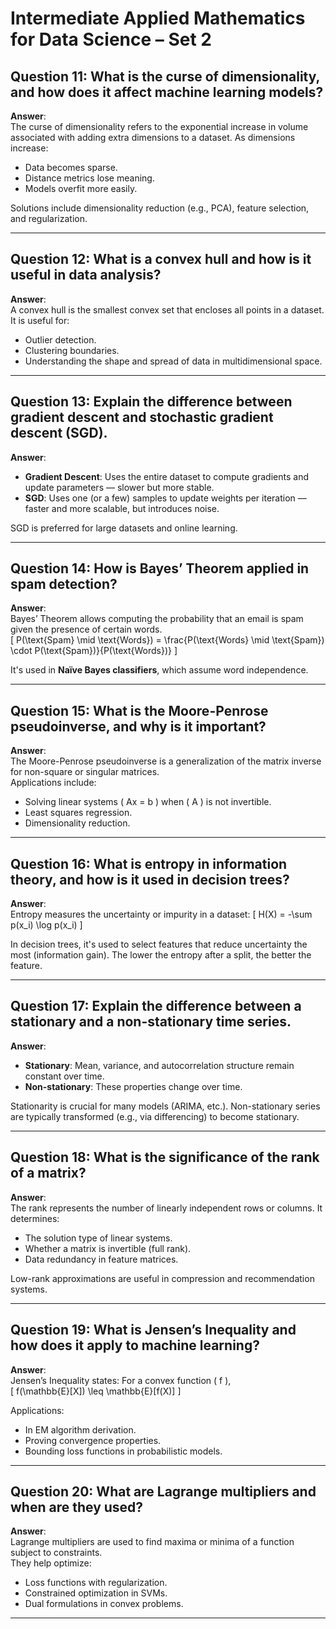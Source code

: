 # Intermediate Applied Mathematics for Data Science – Set 2

## Question 11: What is the curse of dimensionality, and how does it affect machine learning models?

**Answer**:  
The curse of dimensionality refers to the exponential increase in volume associated with adding extra dimensions to a dataset. As dimensions increase:

- Data becomes sparse.
- Distance metrics lose meaning.
- Models overfit more easily.

Solutions include dimensionality reduction (e.g., PCA), feature selection, and regularization.

---

## Question 12: What is a convex hull and how is it useful in data analysis?

**Answer**:  
A convex hull is the smallest convex set that encloses all points in a dataset. It is useful for:

- Outlier detection.
- Clustering boundaries.
- Understanding the shape and spread of data in multidimensional space.

---

## Question 13: Explain the difference between gradient descent and stochastic gradient descent (SGD).

**Answer**:  
- **Gradient Descent**: Uses the entire dataset to compute gradients and update parameters — slower but more stable.
- **SGD**: Uses one (or a few) samples to update weights per iteration — faster and more scalable, but introduces noise.

SGD is preferred for large datasets and online learning.

---

## Question 14: How is Bayes’ Theorem applied in spam detection?

**Answer**:  
Bayes’ Theorem allows computing the probability that an email is spam given the presence of certain words.  
\[ P(\text{Spam} \mid \text{Words}) = \frac{P(\text{Words} \mid \text{Spam}) \cdot P(\text{Spam})}{P(\text{Words})} \]

It's used in **Naïve Bayes classifiers**, which assume word independence.

---

## Question 15: What is the Moore-Penrose pseudoinverse, and why is it important?

**Answer**:  
The Moore-Penrose pseudoinverse is a generalization of the matrix inverse for non-square or singular matrices.  
Applications include:

- Solving linear systems \( Ax = b \) when \( A \) is not invertible.
- Least squares regression.
- Dimensionality reduction.

---

## Question 16: What is entropy in information theory, and how is it used in decision trees?

**Answer**:  
Entropy measures the uncertainty or impurity in a dataset:
\[ H(X) = -\sum p(x_i) \log p(x_i) \]

In decision trees, it's used to select features that reduce uncertainty the most (information gain). The lower the entropy after a split, the better the feature.

---

## Question 17: Explain the difference between a stationary and a non-stationary time series.

**Answer**:  
- **Stationary**: Mean, variance, and autocorrelation structure remain constant over time.
- **Non-stationary**: These properties change over time.

Stationarity is crucial for many models (ARIMA, etc.). Non-stationary series are typically transformed (e.g., via differencing) to become stationary.

---

## Question 18: What is the significance of the rank of a matrix?

**Answer**:  
The rank represents the number of linearly independent rows or columns. It determines:

- The solution type of linear systems.
- Whether a matrix is invertible (full rank).
- Data redundancy in feature matrices.

Low-rank approximations are useful in compression and recommendation systems.

---

## Question 19: What is Jensen’s Inequality and how does it apply to machine learning?

**Answer**:  
Jensen’s Inequality states:
For a convex function \( f \),  
\[ f(\mathbb{E}[X]) \leq \mathbb{E}[f(X)] \]

Applications:
- In EM algorithm derivation.
- Proving convergence properties.
- Bounding loss functions in probabilistic models.

---

## Question 20: What are Lagrange multipliers and when are they used?

**Answer**:  
Lagrange multipliers are used to find maxima or minima of a function subject to constraints.  
They help optimize:
- Loss functions with regularization.
- Constrained optimization in SVMs.
- Dual formulations in convex problems.

---
